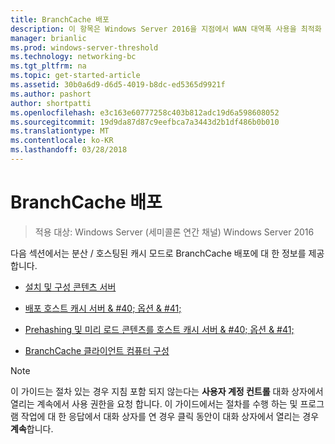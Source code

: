 ```yaml
---
title: BranchCache 배포
description: 이 항목은 Windows Server 2016을 지점에서 WAN 대역폭 사용을 최적화 하 분산 / 호스팅된 캐시 모드로 BranchCache 배포 하는 방법을 보여 주는 BranchCache 배포 가이드
manager: brianlic
ms.prod: windows-server-threshold
ms.technology: networking-bc
ms.tgt_pltfrm: na
ms.topic: get-started-article
ms.assetid: 30b0a6d9-d6d5-4019-b8dc-ed5365d9921f
ms.author: pashort
author: shortpatti
ms.openlocfilehash: e3c163e60777258c403b812adc19d6a598608052
ms.sourcegitcommit: 19d9da87d87c9eefbca7a3443d2b1df486b0b010
ms.translationtype: MT
ms.contentlocale: ko-KR
ms.lasthandoff: 03/28/2018
---
```

# <a name="deploy-branchcache"></a>BranchCache 배포

>적용 대상: Windows Server (세미콜론 연간 채널) Windows Server 2016

다음 섹션에서는 분산 / 호스팅된 캐시 모드로 BranchCache 배포에 대 한 정보를 제공 합니다.  
  
-   [설치 및 구성 콘텐츠 서버](Install-and-Configure-Content-Servers.md)  
  
-   [배포 호스트 캐시 서버 & #40; 옵션 & #41;](deploy-hosted-cache-servers.md)  
  
-   [Prehashing 및 미리 로드 콘텐츠를 호스트 캐시 서버 & #40; 옵션 & #41;](prehashing-and-preloading.md)  
  
-   [BranchCache 클라이언트 컴퓨터 구성](Configure-BranchCache-Client-Computers.md)  
  
> [!NOTE]  
> 이 가이드는 절차 있는 경우 지침 포함 되지 않는다는 **사용자 계정 컨트롤** 대화 상자에서 열리는 계속에서 사용 권한을 요청 합니다. 이 가이드에서는 절차를 수행 하는 및 프로그램 작업에 대 한 응답에서 대화 상자를 연 경우 클릭 동안이 대화 상자에서 열리는 경우 **계속**합니다.  
  



